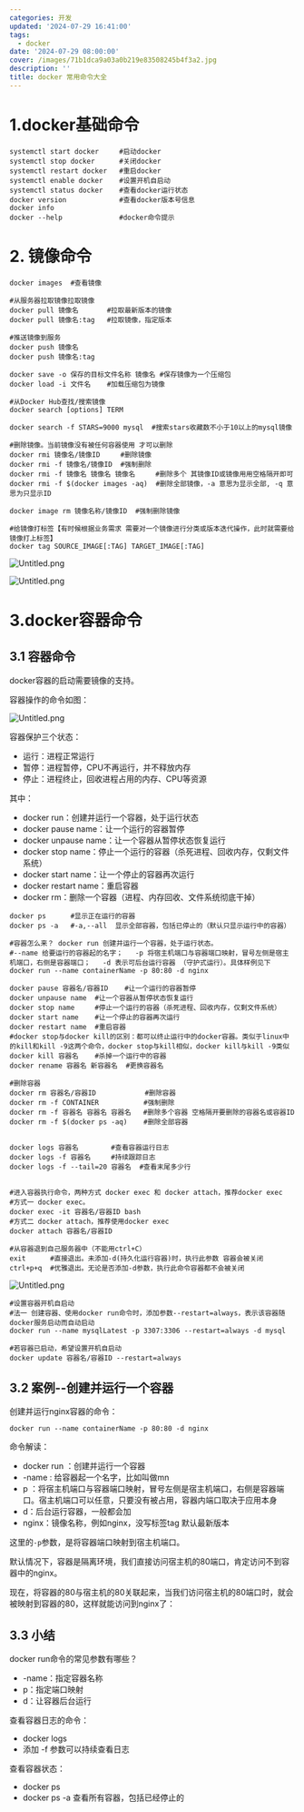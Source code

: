 ```yaml
---
categories: 开发
updated: '2024-07-29 16:41:00'
tags:
  - docker
date: '2024-07-29 08:00:00'
cover: /images/71b1dca9a03a0b219e83508245b4f3a2.jpg
description: ''
title: docker 常用命令大全
---
```


# 1.docker基础命令


```shell
systemctl start docker     #启动docker
systemctl stop docker      #关闭docker
systemctl restart docker   #重启docker
systemctl enable docker    #设置开机自启动
systemctl status docker    #查看docker运行状态
docker version             #查看docker版本号信息
docker info
docker --help              #docker命令提示
```


# 2. 镜像命令


```shell
docker images  #查看镜像

#从服务器拉取镜像拉取镜像
docker pull 镜像名       #拉取最新版本的镜像
docker pull 镜像名:tag   #拉取镜像，指定版本

#推送镜像到服务
docker push 镜像名
docker push 镜像名:tag

docker save -o 保存的目标文件名称 镜像名 #保存镜像为一个压缩包
docker load -i 文件名    #加载压缩包为镜像

#从Docker Hub查找/搜索镜像
docker search [options] TERM

docker search -f STARS=9000 mysql  #搜索stars收藏数不小于10以上的mysql镜像

#删除镜像。当前镜像没有被任何容器使用 才可以删除
docker rmi 镜像名/镜像ID     #删除镜像
docker rmi -f 镜像名/镜像ID  #强制删除
docker rmi -f 镜像名 镜像名 镜像名     #删除多个 其镜像ID或镜像用用空格隔开即可
docker rmi -f $(docker images -aq)  #删除全部镜像，-a 意思为显示全部, -q 意思为只显示ID

docker image rm 镜像名称/镜像ID  #强制删除镜像

#给镜像打标签【有时候根据业务需求 需要对一个镜像进行分类或版本迭代操作，此时就需要给镜像打上标签】
docker tag SOURCE_IMAGE[:TAG] TARGET_IMAGE[:TAG]
```


![Untitled.png](/images/b5bfb15a448a7b4345681ad4c4406488.png)


![Untitled.png](/images/d6fdb331e628202e251f68a7edc94af9.png)


# 3.docker容器命令


## **3.1 容器命令**


docker容器的启动需要镜像的支持。


容器操作的命令如图：


![Untitled.png](/images/70cb8b7b159e4625b1c21cc7445ebfd1.png)


容器保护三个状态：

- 运行：进程正常运行
- 暂停：进程暂停，CPU不再运行，并不释放内存
- 停止：进程终止，回收进程占用的内存、CPU等资源

其中：

- docker run：创建并运行一个容器，处于运行状态
- docker pause name：让一个运行的容器暂停
- docker unpause name：让一个容器从暂停状态恢复运行
- docker stop name：停止一个运行的容器（杀死进程、回收内存，仅剩文件系统）
- docker start name：让一个停止的容器再次运行
- docker restart name：重启容器
- docker rm：删除一个容器（进程、内存回收、文件系统彻底干掉）

```shell
docker ps      #显示正在运行的容器
docker ps -a   #-a,--all  显示全部容器，包括已停止的（默认只显示运行中的容器）

#容器怎么来？ docker run 创建并运行一个容器，处于运行状态。
#--name 给要运行的容器起的名字；   -p 将宿主机端口与容器端口映射，冒号左侧是宿主机端口，右侧是容器端口；   -d 表示可后台运行容器 （守护式运行）。具体样例见下
docker run --name containerName -p 80:80 -d nginx   

docker pause 容器名/容器ID    #让一个运行的容器暂停
docker unpause name  #让一个容器从暂停状态恢复运行
docker stop name     #停止一个运行的容器（杀死进程、回收内存，仅剩文件系统）
docker start name    #让一个停止的容器再次运行
docker restart name  #重启容器
#docker stop与docker kill的区别：都可以终止运行中的docker容器。类似于linux中的kill和kill -9这两个命令，docker stop与kill相似，docker kill与kill -9类似
docker kill 容器名    #杀掉一个运行中的容器
docker rename 容器名 新容器名  #更换容器名

#删除容器
docker rm 容器名/容器ID            #删除容器  
docker rm -f CONTAINER           #强制删除
docker rm -f 容器名 容器名 容器名   #删除多个容器 空格隔开要删除的容器名或容器ID
docker rm -f $(docker ps -aq)    #删除全部容器


docker logs 容器名        #查看容器运行日志         
docker logs -f 容器名     #持续跟踪日志
docker logs -f --tail=20 容器名  #查看末尾多少行


#进入容器执行命令，两种方式 docker exec 和 docker attach，推荐docker exec
#方式一 docker exec。
docker exec -it 容器名/容器ID bash
#方式二 docker attach，推荐使用docker exec
docker attach 容器名/容器ID

#从容器退到自己服务器中（不能用ctrl+C）
exit      #直接退出。未添加-d(持久化运行容器)时，执行此参数 容器会被关闭
ctrl+p+q  #优雅退出。无论是否添加-d参数，执行此命令容器都不会被关闭
```


![Untitled.png](/images/c75cf81dfe1a75391b64429828894493.png)


```shell
#设置容器开机自启动
#法一 创建容器、使用docker run命令时，添加参数--restart=always，表示该容器随docker服务启动而自动启动
docker run --name mysqlLatest -p 3307:3306 --restart=always -d mysql

#若容器已启动，希望设置开机自启动
docker update 容器名/容器ID --restart=always
```


## **3.2 案例--创建并运行一个容器**


创建并运行nginx容器的命令：


```shell
docker run --name containerName -p 80:80 -d nginx
```


命令解读：

- docker run ：创建并运行一个容器
- -name : 给容器起一个名字，比如叫做mn
- p ：将宿主机端口与容器端口映射，冒号左侧是宿主机端口，右侧是容器端口。宿主机端口可以任意，只要没有被占用，容器内端口取决于应用本身
- d：后台运行容器，一般都会加
- nginx：镜像名称，例如nginx，没写标签tag 默认最新版本

这里的`-p`参数，是将容器端口映射到宿主机端口。


默认情况下，容器是隔离环境，我们直接访问宿主机的80端口，肯定访问不到容器中的nginx。


现在，将容器的80与宿主机的80关联起来，当我们访问宿主机的80端口时，就会被映射到容器的80，这样就能访问到nginx了：


## **3.3 小结**


docker run命令的常见参数有哪些？

- -name：指定容器名称
- p：指定端口映射
- d：让容器后台运行

查看容器日志的命令：

- docker logs
- 添加 -f 参数可以持续查看日志

查看容器状态：

- docker ps
- docker ps -a 查看所有容器，包括已经停止的
